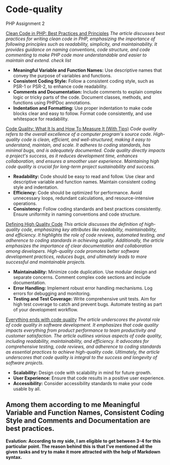 # Code-quality
PHP Assignment 2

[Clean Code in PHP: Best Practices and Principles](https://medium.com/@teal33t/clean-code-in-php-best-practices-and-principles-8ccf2f1673a7#:~:text=To%20write%20clean%20code%20in%20PHP%2C%20it's%20important%20to%20follow,understand%2C%20maintain%2C%20and%20extend.)
*The article discusses best practices for writing clean code in PHP, emphasizing the importance of following principles such as readability, simplicity, and maintainability. It provides guidance on naming conventions, code structure, and code commenting to make PHP code more understandable and easier to maintain and extend.*
*check list*
- **Meaningful Variable and Function Names:**
Use descriptive names that convey the purpose of variables and functions.
- **Consistent Coding Style:**
Follow a consistent coding style, such as PSR-1 or PSR-2, to enhance code readability.
- **Comments and Documentation:**
Include comments to explain complex logic or tricky parts of the code.
Document classes, methods, and functions using PHPDoc annotations.
- **Indentation and Formatting:**
Use proper indentation to make code blocks clear and easy to follow.
Format code consistently, and use whitespace for readability.

[Code Quality: What It Is and How To Measure It (With Tips)](https://www.indeed.com/career-advice/career-development/what-is-code-quality#:~:text=Typically%2C%20a%20code%20is%20high,Easy%20to%20understand)
*Code quality refers to the overall excellence of a computer program's source code. High-quality code is clean, efficient, and well-structured, making it easy to understand, maintain, and scale. It adheres to coding standards, has minimal bugs, and is adequately documented. Code quality directly impacts a project's success, as it reduces development time, enhances collaboration, and ensures a smoother user experience. Maintaining high code quality is crucial for long-term project sustainability and success.*
- **Readability:**
Code should be easy to read and follow.
Use clear and descriptive variable and function names.
Maintain consistent coding style and indentation.
- **Efficiency:**
Code should be optimized for performance.
Avoid unnecessary loops, redundant calculations, and resource-intensive operations.
- **Consistency:**
Follow coding standards and best practices consistently.
Ensure uniformity in naming conventions and code structure.

[Defining High Quality Code](https://about.codecov.io/blog/defining-high-quality-code/)
*This article discusses the definition of high-quality code, emphasizing key attributes like readability, maintainability, and efficiency. It highlights the role of code reviews, automated testing, and adherence to coding standards in achieving quality. Additionally, the article emphasizes the importance of clear documentation and collaboration among developers. High-quality code promotes better software development practices, reduces bugs, and ultimately leads to more successful and maintainable projects.*
- **Maintainability:**
Minimize code duplication.
Use modular design and separate concerns.
Comment complex code sections and include documentation.
- **Error Handling:**
Implement robust error handling mechanisms.
Log errors for debugging and monitoring.
- **Testing and Test Coverage:**
Write comprehensive unit tests.
Aim for high test coverage to catch and prevent bugs.
Automate testing as part of your development workflow.

[Everything ends with code quality](https://www.iar.com/knowledge/learn/code-quality/everything-ends-with-code-quality/)
*The article underscores the pivotal role of code quality in software development. It emphasizes that code quality impacts everything from product performance to team productivity and customer satisfaction. The article outlines various aspects of code quality, including readability, maintainability, and efficiency. It advocates for comprehensive testing, code reviews, and adherence to coding standards as essential practices to achieve high-quality code. Ultimately, the article underscores that code quality is integral to the success and longevity of software projects.*
- **Scalability:**
Design code with scalability in mind for future growth.
- **User Experience:**
Ensure that code results in a positive user experience.
- **Accessibility:**
Consider accessibility standards to make your code usable by all.

## Among them according to me Meaningful Variable and Function Names, Consistent Coding Style and Comments and Documentation are best practices.

**Evalution: According to my side, I am eligible to get between 3-4 for this particular point. The reason behind this is that I've mentioned all the given tasks and try to make it more attracted with the help of Markdown syntax.**


